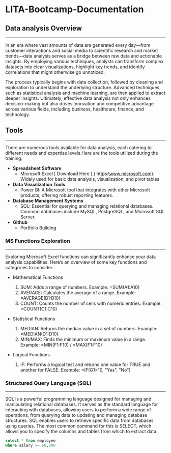 # LITA-Bootcamp-Documentation
## Data analysis Overview
---
In an era where vast amounts of data are generated every day—from customer interactions and social media to scientific research and market trends—data analysis serves as a bridge between raw data and actionable insights. By employing various techniques, analysts can transform complex datasets into clear visualizations, highlight key trends, and identify correlations that might otherwise go unnoticed.

The process typically begins with data collection, followed by cleaning and exploration to understand the underlying structure. Advanced techniques, such as statistical analysis and machine learning, are then applied to extract deeper insights. Ultimately, effective data analysis not only enhances decision-making but also drives innovation and competitive advantage across various fields, including business, healthcare, finance, and technology.
## Tools
---
There are numerous tools available for data analysis, each catering to different needs and expertise levels.Here are the tools utilized during the training:
- **Spreadsheet Software**
   -  Microsoft Excel [ Download Here ].( https:\\www.microsoft.com). Widely used for basic data analysis, visualization, and pivot tables
- **Data Visualization Tools**
   -  Power BI: A Microsoft tool that integrates with other Microsoft products, offering robust reporting features.
-  **Database Management Systems**
   -  SQL: Essential for querying and managing relational databases. Common databases include MySQL, PostgreSQL, and Microsoft SQL Server.
- **Github**
   -  Portfolio Building

###  MS Functions Exploration
---
Exploring Microsoft Excel functions can significantly enhance your data analysis capabilities. Here’s an overview of some key functions and categories to consider:

- Mathematical Functions
   1.  SUM: Adds a range of numbers.
Example: =SUM(A1:A10)
   2.  AVERAGE: Calculates the average of a range.
Example: =AVERAGE(B1:B10)
   3.  COUNT: Counts the number of cells with numeric entries.
Example: =COUNT(C1:C10)

- Statistical Functions
   1.  MEDIAN: Returns the median value in a set of numbers.
Example: =MEDIAN(D1:D10)
   2.  MIN/MAX: Finds the minimum or maximum value in a range.
Example: =MIN(F1:F10) / =MAX(F1:F10)
- Logical Functions
   1.  IF: Performs a logical test and returns one value for TRUE and another for FALSE.
Example: =IF(G1>10, "Yes", "No")


###  Structured Query Language (SQL)
---
SQL is a powerful programming language designed for managing and manipulating relational databases. It serves as the standard language for interacting with databases, allowing users to perform a wide range of operations, from querying data to updating and managing database structures.
SQL enables users to retrieve specific data from databases using queries. The most common command for this is SELECT, which allows you to specify the columns and tables from which to extract data.

``` SQL
select * from employee
where salary >= 50,000
```
